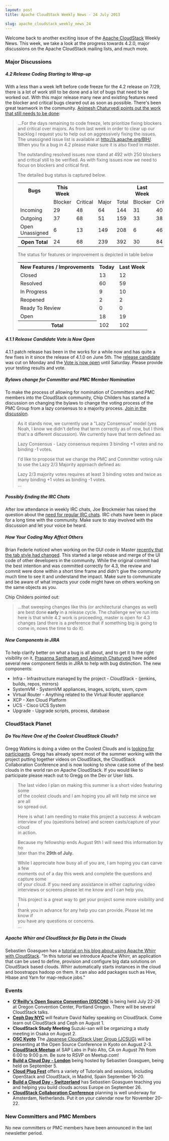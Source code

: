 ```yaml
---
layout: post
title: Apache CloudStack Weekly News - 24 July 2013

slug: apache_cloudstack_weekly_news_24
---
```

<p>Welcome back to another exciting issue of the <a href="http://cloudstack.apache.org" class="external-link" rel="nofollow">Apache CloudStack</a> Weekly News. This week, we take a look at the progress towards 4.2.0, major discussions on the Apache CloudStack mailing lists, and much more. </p>


<h3><a name="ApacheCloudStackWeeklyNews-24July2013-MajorDiscussions"></a>Major Discussions</h3>

<h5><a name="ApacheCloudStackWeeklyNews-24July2013-4.2ReleaseCodingStartingtoWrapup"></a>4.2 Release Coding Starting to Wrap-up</h5>

<p>With a less than a week left before code freeze for the 4.2 release on 7/29, there is a lot of work still to be done and a lot of bugs that need to be worked out. With this major release many new and existing features need the blocker and critical bugs cleared out as soon as possible. There's been great teamwork in the community. <a href="http://markmail.org/message/gurcwi24lhfwut7s" class="external-link" rel="nofollow">Animesh Chaturvedi points out the work that still needs to be done</a>:</p>

<blockquote>
<p>...For the days remaining to code freeze, lets prioritize fixing blockers and critical over majors. As from last week in order to clear up our backlog I request you to help out on aggressively fixing the issues. The unassigned issue list is available at <a href="http://s.apache.org/BlH/" class="external-link" rel="nofollow">http://s.apache.org/BlH/</a>. When you fix a bug in 4.2 please make sure it is also fixed in master.</p>

<p>The outstanding resolved issues now stand at 492 with 250 blockers and critical still to be verified. As with fixing issues now we need to focus on blockers and critical first.</p>

<p>The detailed bug status is captured below.</p>
<div class='table-wrap'>
<table class='confluenceTable'><tbody>
<tr>
<th class='confluenceTh'>Bugs</th>
<th class='confluenceTh'>This Week </th>
<th class='confluenceTh'>&nbsp;</th>
<th class='confluenceTh'>&nbsp;</th>
<th class='confluenceTh'>&nbsp;</th>
<th class='confluenceTh'>Last Week    </th>
<th class='confluenceTh'>&nbsp;</th>
<th class='confluenceTh'>&nbsp;</th>
<th class='confluenceTh'>&nbsp;</th>
</tr>
<tr>
<td class='confluenceTd'>&nbsp;</td>
<td class='confluenceTd'>   Blocker </td>
<td class='confluenceTd'>  Critical</td>
<td class='confluenceTd'> Major </td>
<td class='confluenceTd'> Total </td>
<td class='confluenceTd'>   Blocker </td>
<td class='confluenceTd'> Critical </td>
<td class='confluenceTd'> Major </td>
<td class='confluenceTd'> Total </td>
</tr>
<tr>
<td class='confluenceTd'>  Incoming       </td>
<td class='confluenceTd'>        29 </td>
<td class='confluenceTd'>       48 </td>
<td class='confluenceTd'>    64 </td>
<td class='confluenceTd'>   144 </td>
<td class='confluenceTd'>        31 </td>
<td class='confluenceTd'>       40 </td>
<td class='confluenceTd'>    46 </td>
<td class='confluenceTd'>   120 </td>
</tr>
<tr>
<td class='confluenceTd'> Outgoing        </td>
<td class='confluenceTd'>        37 </td>
<td class='confluenceTd'>       68 </td>
<td class='confluenceTd'>    51 </td>
<td class='confluenceTd'>   159 </td>
<td class='confluenceTd'>        33 </td>
<td class='confluenceTd'>       38 </td>
<td class='confluenceTd'>    65 </td>
<td class='confluenceTd'>   140 </td>
</tr>
<tr>
<td class='confluenceTd'> Open Unassigned </td>
<td class='confluenceTd'>         6 </td>
<td class='confluenceTd'>       13 </td>
<td class='confluenceTd'>   149 </td>
<td class='confluenceTd'>   208 </td>
<td class='confluenceTd'>         6 </td>
<td class='confluenceTd'>       46 </td>
<td class='confluenceTd'>   120 </td>
<td class='confluenceTd'>   226 </td>
</tr>
<tr>
<th class='confluenceTh'>Open Total      </th>
<td class='confluenceTd'>        24 </td>
<td class='confluenceTd'>       68 </td>
<td class='confluenceTd'>   239 </td>
<td class='confluenceTd'>   392 </td>
<td class='confluenceTd'>        30 </td>
<td class='confluenceTd'>       84 </td>
<td class='confluenceTd'>   213 </td>
<td class='confluenceTd'>   388 </td>
</tr>
</tbody></table>
</div>


<p>The status for features or improvement is depicted in table below</p>

<div class='table-wrap'>
<table class='confluenceTable'><tbody>
<tr>
<th class='confluenceTh'>New Features / Improvements </th>
<th class='confluenceTh'>Today     </th>
<th class='confluenceTh'>Last Week </th>
</tr>
<tr>
<td class='confluenceTd'> Closed                      </td>
<td class='confluenceTd'>        13 </td>
<td class='confluenceTd'>        12 </td>
</tr>
<tr>
<td class='confluenceTd'> Resolved                    </td>
<td class='confluenceTd'>        60 </td>
<td class='confluenceTd'>        59 </td>
</tr>
<tr>
<td class='confluenceTd'> In Progress                 </td>
<td class='confluenceTd'>         9 </td>
<td class='confluenceTd'>        10 </td>
</tr>
<tr>
<td class='confluenceTd'> Reopened                    </td>
<td class='confluenceTd'>         2 </td>
<td class='confluenceTd'>         2 </td>
</tr>
<tr>
<td class='confluenceTd'> Ready To Review             </td>
<td class='confluenceTd'>         0 </td>
<td class='confluenceTd'>         0 </td>
</tr>
<tr>
<td class='confluenceTd'> Open                        </td>
<td class='confluenceTd'>        18 </td>
<td class='confluenceTd'>        19 </td>
</tr>
<tr>
<th class='confluenceTh'>Total                       </th>
<td class='confluenceTd'>       102 </td>
<td class='confluenceTd'>       102 </td>
</tr>
</tbody></table>
</div>
</blockquote>

<h5><a name="ApacheCloudStackWeeklyNews-24July2013-4.1.1ReleaseCandidateVoteisNowOpen"></a>4.1.1 Release Candidate Vote is Now Open</h5>

<p>4.1.1 patch release has been in the works for a while now and has quite a few fixes in it since the release of 4.1.0 on June 5th. The <a href="https://dist.apache.org/repos/dist/dev/cloudstack/4.1.1/" class="external-link" rel="nofollow">release candidate</a> was cut on Monday and the <a href="http://markmail.org/message/36burcs46xcbglji" class="external-link" rel="nofollow">Vote is now open</a> until Saturday. Please provide your testing results and vote.</p>

<h5><a name="ApacheCloudStackWeeklyNews-24July2013-BylawschangeforCommitterandPMCMemberNomination"></a>Bylaws change for Committer and PMC Member Nomination</h5>

<p>To make the process of allowing for nomination of Committers and PMC members into the CloudStack community, Chip Childers has started a discussion on changing the bylaws to change the voting process of the PMC Group from a lazy consensus to a majority process. <a href="http://markmail.org/message/a635t4mcty5edbl5" class="external-link" rel="nofollow">Join in the discussion</a>.</p>

<blockquote>
<p>As it stands now, we currently use a "Lazy Consensus" model (yes Noah, I know we didn't define that term correctly as of now, but I think that's a different discussion). We currently have that term defined as:</p>

<p>Lazy Consensus - Lazy consensus requires 3 binding +1 votes and no binding -1 votes.</p>

<p>I'd like to propose that we change the PMC and Committer voting rule to use the Lazy 2/3 Majority approach defined as:</p>

<p>Lazy 2/3 majority votes requires at least 3 binding votes and twice as many binding +1 votes as binding -1 votes. <br/>
...</p></blockquote>

<h5><a name="ApacheCloudStackWeeklyNews-24July2013-PossiblyEndingtheIRCChats"></a>Possibly Ending the IRC Chats</h5>

<p>After low attendance in weekly IRC chats, Joe Brockmeier has raised the question about the <a href="http://markmail.org/message/n7ex7rdvfguhwylr" class="external-link" rel="nofollow">need for regular IRC chats</a>. IRC chats have been in place for a long time with the community. Make sure to stay involved with the discussion and let your voice be heard.</p>

<h5><a name="ApacheCloudStackWeeklyNews-24July2013-HowYourCodingMayAffectOthers"></a>How Your Coding May Affect Others</h5>

<p>Brian Federle noticed when working on the GUI code in Master <a href="http://markmail.org/message/ki42u4n6i7mbjaj4" class="external-link" rel="nofollow">recently that the tab style had changed</a>. This started a large rebase and merge of the UI code of other developers in the community. While the original commit had the best intention and was committed correctly for 4.3, the review and commit were done within a short time frame and didn't give the community much time to see it and understand the impact. Make sure to communicate and be aware of what impacts your code might have on others working on the same objects as you. </p>

<p>Chip Childers pointed out:</p>
<blockquote>
<p>...that sweeping changes like this (or architectural changes as well) are best done <b>early</b> in a release cycle. The challenge we've run into here is that while 4.2 work is proceeding, master is open for 4.3 changes (and there is a preference that if something big is going to come in, nows the time to do it).</p></blockquote>

<h5><a name="ApacheCloudStackWeeklyNews-24July2013-NewComponentsinJIRA"></a>New Components in JIRA</h5>

<p>To help clarify better on what a bug is all about, and to get it to the right visibility on it, <a href="http://markmail.org/message/tc74y3fqs27tu6uy" class="external-link" rel="nofollow">Prasanna Santhanam and Animesh Chaturvedi</a> have added several new component fields in JIRA to help with bug distinction. The new components:</p>
<ul>
	<li>Infra - Infrastructure managed by the project - CloudStack - (jenkins, builds, repos, mirrors)</li>
	<li>SystemVM - SystemVM appliances, images, scripts, ssvm, cpvm</li>
	<li>Virtual Router - Anything related to the Virtual Router appliance</li>
	<li>XCP - Xen Cloud Platform</li>
	<li>UCS - Cisco UCS System</li>
	<li>Upgrade - Upgrade scripts, process, database</li>
</ul>


<h3><a name="ApacheCloudStackWeeklyNews-24July2013-CloudStackPlanet"></a>CloudStack Planet</h3>

<h5><a name="ApacheCloudStackWeeklyNews-24July2013-DoYouHaveOneoftheCoolestCloudStackClouds%3F"></a>Do You Have One of the Coolest CloudStack Clouds?</h5>

<p>Gregg Watkins is doing a video on the Coolest Clouds and is <a href="http://markmail.org/message/7grezc77jioti5di" class="external-link" rel="nofollow">looking for participants</a>. Gregg has already spent most of the summer working with the project putting together videos on CloudStack, the CloudStack Collaboration Conference and is now looking to show case some of the best clouds in the world ran on Apache CloudStack. If you would like to participate please reach out to Gregg on the Dev or User lists.</p>

<blockquote>
<p>The last video I plan on making this summer is a short video featuring some<br/>
of the coolest clouds and I am hoping you all will help me since we are all<br/>
so spread out.</p>

<p>Here is what I am needing to make this project a success:   A webcam<br/>
interview of you (questions below) and screen casts/capture of your cloud<br/>
in action.</p>

<p>Because my fellowship ends August 9th I will need this information by no<br/>
later than the <b>29th of July.</b>  </p>

<p>While I appreciate how busy all of you are, I am hoping you can carve a few<br/>
moments out of a day this week and complete the questions and capture some<br/>
of your cloud.  If you need any assistance in either capturing video<br/>
interviews or screens please let me know and I can help you.</p>

<p>This project is a great way to get your project some more visibility and I<br/>
thank you in advance for any help you can provide.  Please let me know if<br/>
you have any questions or concerns.<br/>
...</p></blockquote>

<h5><a name="ApacheCloudStackWeeklyNews-24July2013-ApacheWhirrandCloudStackforBigDataintheClouds"></a>Apache Whirr and CloudStack for Big Data in the Clouds</h5>

<p>Sebastien Goasguen has a <a href="http://sebgoa.blogspot.com/2013/07/apache-whirr-and-cloudstack-for-big.html" class="external-link" rel="nofollow">tutorial on his blog about using Apache Whirr with CloudStack</a>. "In this tutorial we introduce Apache Whirr, an application that can be used to define, provision and configure big data solutions on CloudStack based clouds. Whirr automatically starts instances in the cloud and boostrapps hadoop on them. It can also add packages such as Hive, Hbase and Yarn for map-reduce jobs."</p>

<h3><a name="ApacheCloudStackWeeklyNews-24July2013-Events"></a>Events</h3>

<ul>
	<li><b><a href="http://www.oscon.com/oscon2013" class="external-link" rel="nofollow">O'Reilly's Open Source Convention (OSCON)</a></b> is being held July 22-26 at Oregon Convention Center, Portland Oregon. There will be several CloudStack talks.</li>
	<li><b><a href="https://cephdayny.eventbrite.com/" class="external-link" rel="nofollow">Ceph Day NYC</a></b> will feature David Nalley speaking on CloudStack. Come learn out CloudStack and Ceph on August 1.</li>
	<li><b>CloudStack Study Meeting</b> Suzuki-san will be organizing a study meeting in Osaka on August 2.</li>
	<li><b><a href="http://www.ospn.jp/osc2012-kyoto/" class="external-link" rel="nofollow">OSC Kyoto</a></b> The <a href="http://cloudstack.jp/" class="external-link" rel="nofollow">Japanese CloudStack User Group (JCSUG)</a> will be presenting at the Open Source Conference in Kyoto on August 2-3.</li>
	<li><b><a href="http://www.meetup.com/CloudStack-SF-Bay-Area-Users-Group/events/117379992/" class="external-link" rel="nofollow">CloudStack Meetup</a></b> at SAP Labs in Palo Alto, CA on August 7th from 6:00 to 9:00 p.m. Be sure to RSVP on Meetup.com!</li>
	<li><b><a href="http://lanyrd.com/2013/build-a-cloud-day-london/" class="external-link" rel="nofollow">Build a Cloud Day - London</a></b> being hosted by Sebastien Goasguen, being held on September 5.</li>
	<li><b><a href="http://www.cloudplugfest.org/about-cloud-plugfests" class="external-link" rel="nofollow">Cloud Plug Fest</a></b> offers a variety of Tutorials and sessions, including OpenStack and CloudStack, in Madrid, Spain September 16-20.</li>
	<li><b><a href="http://lanyrd.com/2013/build-a-cloud-day-geneva-switzerland/" class="external-link" rel="nofollow">Build a Cloud Day - Switzerland</a></b> has Sebastien Goasguen teaching you and helping you build clouds across Europe on September 26.</li>
	<li><b><a href="http://lanyrd.com/2013/cloudstack-collaboration-conference/" class="external-link" rel="nofollow">CloudStack Collaboration Conference</a></b> planning is well underway for Amsterdam, Netherlands. Put it on your calendar now for November 20-22.</li>
</ul>


<h3><a name="ApacheCloudStackWeeklyNews-24July2013-NewCommittersandPMCMembers"></a>New Committers and PMC Members</h3>

<p>No new committers or PMC members have been announced in the last newsletter period. </p>
